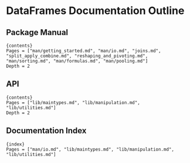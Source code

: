 # DataFrames Documentation Outline

## Package Manual

    {contents}
    Pages = ["man/getting_started.md", "man/io.md", "joins.md", "split_apply_combine.md", "reshaping_and_pivoting.md", "man/sorting.md", "man/formulas.md", "man/pooling.md"]
    Depth = 2

## API

    {contents}
    Pages = ["lib/maintypes.md", "lib/manipulation.md", "lib/utilities.md"]
    Depth = 2

## Documentation Index

    {index}
    Pages = ["man/io.md", "lib/maintypes.md", "lib/manipulation.md", "lib/utilities.md"]
